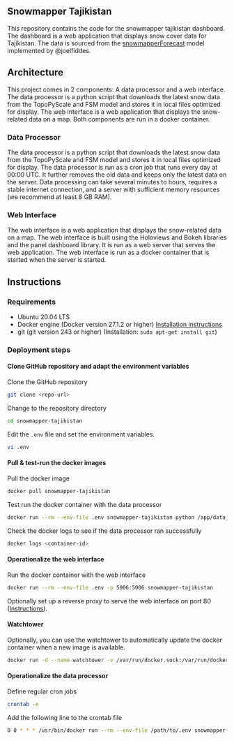 ## Snowmapper Tajikistan
This repository contains the code for the snowmapper tajikistan dashboard. The dashboard is a web application that displays snow cover data for Tajikistan. The data is sourced from the [snowmapperForecast](https://github.com/joelfiddes/snowmapperForecast) model implemented by @joelfiddes.

## Architecture
This project comes in 2 components: A data processor and a web interface. The data processor is a python script that downloads the latest snow data from the TopoPyScale and FSM model and stores it in local files optimized for display. The web interface is a web application that displays the snow-related data on a map. Both components are run in a docker container.

### Data Processor
The data processor is a python script that downloads the latest snow data from the TopoPyScale and FSM model and stores it in local files optimized for display. The data processor is run as a cron job that runs every day at 00:00 UTC. It further removes the old data and keeps only the latest data on the server. Data processing can take several minutes to hours, requires a stable internet connection, and a server with sufficient memory resources (we recommend at least 8 GB RAM).

### Web Interface
The web interface is a web application that displays the snow-related data on a map. The web interface is built using the Holoviews and Bokeh libraries and the panel dashboard library. It is run as a web server that serves the web application. The web interface is run as a docker container that is started when the server is started.

## Instructions
### Requirements
- Ubuntu 20.04 LTS
- Docker engine (Docker version 27.1.2 or higher) [Installation instructions](https://docs.docker.com/engine/install/ubuntu/)
- git (git version 243 or higher) (Installation: `sudo apt-get install git`)

### Deployment steps
#### Clone GitHub repository and adapt the environment variables
Clone the GitHub repository
```bash
git clone <repo-url>
```

Change to the repository directory
```bash
cd snowmapper-tajikistan
```

Edit the `.env` file and set the environment variables.
```bash
vi .env
```

#### Pull & test-run the docker images
Pull the docker image
```bash
docker pull snowmapper-tajikistan
```

Test run the docker container with the data processor
```bash
docker run --rm --env-file .env snowmapper-tajikistan python /app/data_processor.py
```

Check the docker logs to see if the data processor ran successfully
```bash
docker logs <container-id>
```

#### Operationalize the web interface
Run the docker container with the web interface
```bash
docker run --rm --env-file .env -p 5006:5006 snowmapper-tajikistan
```

Optionally set up a reverse proxy to serve the web interface on port 80 ([Instructions](https://www.docker.com/blog/how-to-use-the-official-nginx-docker-image/)).

#### Watchtower
Optionally, you can use the watchtower to automatically update the docker container when a new image is available.
```bash
docker run -d --name watchtower -v /var/run/docker.sock:/var/run/docker.sock containrrr/watchtower
```


#### Operationalize the data processor
Define regular cron jobs
```bash
crontab -e
```

Add the following line to the crontab file
```bash
0 0 * * * /usr/bin/docker run --rm --env-file /path/to/.env snowmapper-tajikistan python /app/data_processor.py >> /path/to/data_processor.log 2>&1
```


